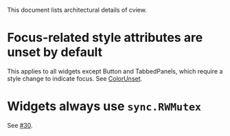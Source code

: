 This document lists architectural details of cview.

# Focus-related style attributes are unset by default

This applies to all widgets except Button and TabbedPanels, which require a
style change to indicate focus. See [ColorUnset](https://docs.rocketnine.space/code.rocketnine.space/tslocum/cview#pkg-variables).

# Widgets always use `sync.RWMutex`

See [#30](https://code.rocketnine.space/tslocum/cview/issues/30).
